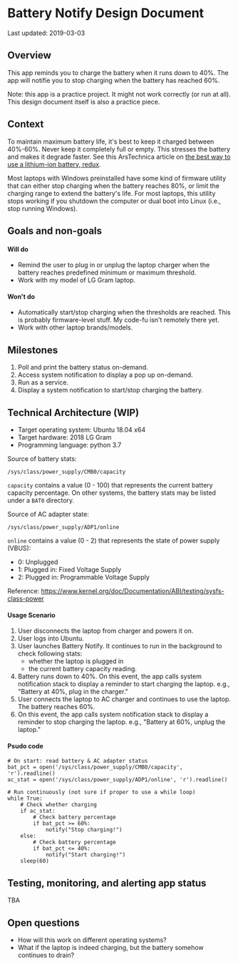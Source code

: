 # Battery Notify Design Document

Last updated: 2019-03-03

## Overview

This app reminds you to charge the battery when it runs down to 40%. The app will notifie you to stop charging when the battery has reached 60%.

Note: this app is a practice project. It might not work correctly (or run at all). This design document itself is also a practice piece.

## Context

To maintain maximum battery life, it's best to keep it charged between 40%-60%. Never keep it completely full or empty. This stresses the battery and makes it degrade faster. See this ArsTechnica article on [the best way to use a lithium-ion battery, redux](https://arstechnica.com/gadgets/2014/04/ask-ars-the-best-way-to-use-a-lithium-ion-battery-redux/).

Most laptops with Windows preinstalled have some kind of firmware utility that can either stop charging when the battery reaches 80%, or limit the charging range to extend the battery's life. For most laptops, this utility stops working if you shutdown the computer or dual boot into Linux (i.e., stop running Windows).

## Goals and non-goals

#### Will do
- Remind the user to plug in or unplug the laptop charger when the battery reaches predefined minimum or maximum threshold.
- Work with my model of LG Gram laptop.

#### Won't do
- Automatically start/stop charging when the thresholds are reached. This is probably firmware-level stuff. My code-fu isn't remotely there yet.
- Work with other laptop brands/models.

## Milestones
1. Poll and print the battery status on-demand.
1. Access system notification to display a pop up on-demand.
1. Run as a service.
1. Display a system notification to start/stop charging the battery.

## Technical Architecture (WIP)

- Target operating system: Ubuntu 18.04 x64
- Target hardware: 2018 LG Gram
- Programming language: python 3.7

Source of battery stats:

`/sys/class/power_supply/CMB0/capacity`

`capacity` contains a value (0 - 100) that represents the current battery capacity percentage. On other systems, the battery stats may be listed under a `BAT0` directory.

Source of AC adapter state:

`/sys/class/power_supply/ADP1/online`

`online` contains a value (0 - 2) that represents the state of power supply (VBUS):

- 0: Unplugged
- 1: Plugged in: Fixed Voltage Supply
- 2: Plugged in: Programmable Voltage Supply

Reference: https://www.kernel.org/doc/Documentation/ABI/testing/sysfs-class-power

#### Usage Scenario

1. User disconnects the laptop from charger and powers it on.
1. User logs into Ubuntu.
1. User launches Battery Notify. It continues to run in the background to check following stats:
    - whether the laptop is plugged in
    - the current battery capacity reading.
1. Battery runs down to 40%. On this event, the app calls system notification stack to display a reminder to start charging the laptop. e.g., "Battery at 40%, plug in the charger."
1. User connects the laptop to AC charger and continues to use the laptop. The battery reaches 60%.
1. On this event, the app calls system notification stack to display a reminder to stop charging the laptop. e.g., "Battery at 60%, unplug the laptop."

#### Psudo code

```
# On start: read battery & AC adapter status
bat_pct = open('/sys/class/power_supply/CMB0/capacity', 'r').readline()
ac_stat = open('/sys/class/power_supply/ADP1/online', 'r').readline()

# Run continuously (not sure if proper to use a while loop)
while True:
    # Check whether charging
    if ac_stat:
        # Check battery percentage
        if bat_pct >= 60%:
            notify("Stop charging!")
    else:
        # Check battery percentage
        if bat_pct <= 40%:
            notify("Start charging!")
    sleep(60)
```

## Testing, monitoring, and alerting app status
TBA

## Open questions
- How will this work on different operating systems?
- What if the laptop is indeed charging, but the battery somehow continues to drain?
